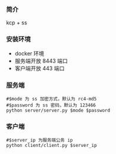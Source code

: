 ### 简介
kcp + ss

### 安装环境
- docker 环境
- 服务端开放 8443 端口
- 客户端开放 443 端口

### 服务端
```
#$mode 为 ss 加密方式，默认为 rc4-md5
#$password 为 ss 密码，默认为 123466
python server/server.py $mode $password
```

### 客户端
```
#$server_ip 为服务端公务 ip
python client/client.py $server_ip
```
